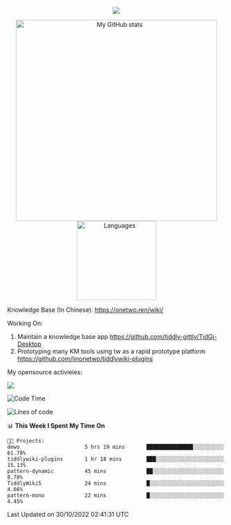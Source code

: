 <a href="https://github.com/linonetwo">
    <p align="center">
        <img src="https://github-profile-trophy.vercel.app/?username=linonetwo&column=7&theme=onedark"/>
    </p>
</a>
<a align="center" href="https://github.com/linonetwo">
  <p align="center">
    <img src="https://github-readme-stats.vercel.app/api?username=linonetwo&show_icons=true&count_private=true" alt="My GitHub stats" width="465"/>
    <img src="https://github-readme-stats.vercel.app/api/top-langs/?username=linonetwo&layout=compact&langs_count=10" alt="Languages" height="183">
  </p>
</a>

Knowledge Base (In Chinese): https://onetwo.ren/wiki/

Working On: 

1. Maintain a knowledge base app https://github.com/tiddly-gittly/TidGi-Desktop
1. Prototyping many KM tools using tw as a rapid prototype platform https://github.com/linonetwo/tiddlywiki-plugins

My opensource activieies:

![](https://visitor-badge.glitch.me/badge?page_id=linonetwo.linonetwo)

<!--START_SECTION:waka-->
![Code Time](http://img.shields.io/badge/Code%20Time-1%2C217%20hrs%2057%20mins-blue)

![Lines of code](https://img.shields.io/badge/From%20Hello%20World%20I%27ve%20Written-2%20Million%20lines%20of%20code-blue)

📊 **This Week I Spent My Time On** 

```text
🐱‍💻 Projects: 
dewo                     5 hrs 19 mins       ███████████████░░░░░░░░░░   61.78% 
tiddlywiki-plugins       1 hr 18 mins        ███░░░░░░░░░░░░░░░░░░░░░░   15.13% 
pattern-dynamic          45 mins             ██░░░░░░░░░░░░░░░░░░░░░░░   8.78% 
TiddlyWiki5              24 mins             █░░░░░░░░░░░░░░░░░░░░░░░░   4.66% 
pattern-mono             22 mins             █░░░░░░░░░░░░░░░░░░░░░░░░   4.45%

```


 Last Updated on 30/10/2022 02:41:31 UTC
<!--END_SECTION:waka-->
